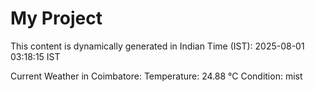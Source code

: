 # My Project

This content is dynamically generated in Indian Time (IST): 2025-08-01 03:18:15 IST


Current Weather in Coimbatore:
Temperature: 24.88 °C
Condition: mist
